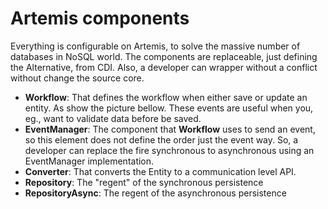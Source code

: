 # Artemis components

Everything is configurable on Artemis, to solve the massive number of databases in NoSQL world. The components are replaceable, just defining the Alternative, from CDI. Also, a developer can wrapper without a conflict without change the source core.

* **Workflow**: That defines the workflow when either save or update an entity. As show the picture bellow. These events are useful when you, eg., want to validate data before be saved.
* **EventManager**: The component that **Workflow** uses to send an event, so this element does not define the order just the event way. So, a developer can replace the fire synchronous to asynchronous using an EventManager implementation.
* **Converter**: That converts the Entity to a communication level API.
* **Repository**: The "regent" of the synchronous persistence
* **RepositoryAsync**: The regent of the asynchronous persistence

